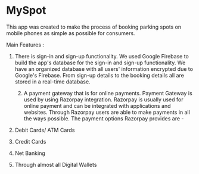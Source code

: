 # MySpot
This app was created to make the process of booking parking spots on mobile phones as simple as possible for consumers.


   Main Features :
1. There is sign-in and sign-up functionality.
We used Google Firebase to build the app's database for the sign-in and sign-up functionality.
We have an organized database with all users' information encrypted due to Google's Firebase. 
From sign-up details to the booking details all are stored in a real-time database.
	
	2. A payment gateway that is for online payments.
Payment Gateway is used by using  Razorpay integration.
Razorpay is usually used for online payment and can be integrated with applications and websites.
Through Razorpay users are able to make payments in all the ways possible.
The payment options Razorpay provides are -
1. Debit Cards/ ATM Cards
2. Credit Cards  
3. Net Banking
4. Through almost all Digital Wallets
